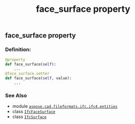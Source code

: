﻿---
title: face_surface property
second_title: Aspose.CAD for Python via .NET API References
description: 
type: docs
weight: 50
url: /python-net/aspose.cad.fileformats.ifc.ifc4.entities/ifcfacesurface/face_surface/
is_root: false
---

## face_surface property

### Definition:
```python
@property
def face_surface(self):
    ...
@face_surface.setter
def face_surface(self, value):
    ...
```

### See Also
* module [`aspose.cad.fileformats.ifc.ifc4.entities`](../../)
* class [`IfcFaceSurface`](/cad/python-net/aspose.cad.fileformats.ifc.ifc4.entities/ifcfacesurface)
* class [`IfcSurface`](/cad/python-net/aspose.cad.fileformats.ifc.ifc4.entities/ifcsurface)
